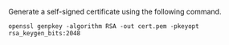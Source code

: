 

Generate a self-signed certificate using the following command.

```
openssl genpkey -algorithm RSA -out cert.pem -pkeyopt rsa_keygen_bits:2048
```

